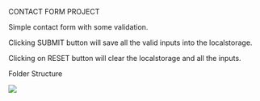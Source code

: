 CONTACT FORM PROJECT

Simple contact form with some validation. 

Clicking SUBMIT button will save all the valid inputs into the localstorage.

Clicking on RESET button will clear the localstorage and all the inputs.


Folder Structure 

![](cloudbaseform\public\folderstructure.jpg?raw=true)